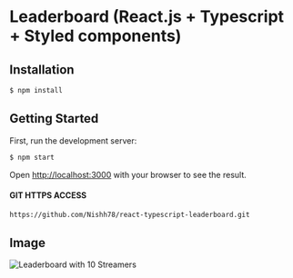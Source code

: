 # Leaderboard (React.js + Typescript + Styled components)

## Installation

```bash
$ npm install
```
## Getting Started

First, run the development server:

```bash
$ npm start
```
Open [http://localhost:3000](http://localhost:3000) with your browser to see the result.

#### GIT HTTPS ACCESS
```bash
https://github.com/Nishh78/react-typescript-leaderboard.git
```

## Image

![Leaderboard with 10 Streamers](public/leaderboard-reactjspng) 


